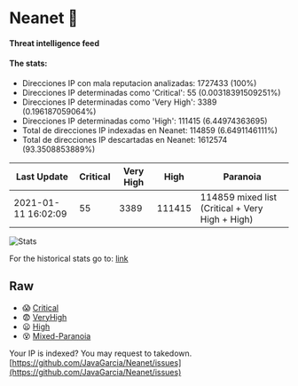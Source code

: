 # Neanet :hocho:
#### Threat intelligence feed
#### The stats:

- Direcciones IP con mala reputacion analizadas: 1727433 (100%)
- Direcciones IP determinadas como 'Critical':  55 (0.00318391509251%)
- Direcciones IP determinadas como 'Very High':  3389 (0.196187059064%)
- Direcciones IP determinadas como 'High':  111415 (6.44974363695)
- Total de direcciones IP indexadas en Neanet:  114859 (6.6491146111%)
- Total de direcciones IP descartadas en Neanet:  1612574 (93.3508853889%)

| Last Update | Critical | Very High | High | Paranoia |
| --- | --- | --- | --- | --- |
| 2021-01-11 16:02:09 | 55 | 3389 | 111415 | 114859 mixed list (Critical + Very High + High)|

![Stats](https://docs.google.com/spreadsheets/d/e/2PACX-1vSnaNMIXVabIpDJjufMlzH7poXnshF3mgd8Is1g9ytUEzVsP5my4Trn8f-xkoLLQ38xpL3HtmUexLo6/pubchart?oid=501124687&format=image)

For the historical stats go to: [link](/stats.csv)
## Raw
- :scream: [Critical](https://raw.githubusercontent.com/JavaGarcia/Neanet/master/blacklists/neanet_critical.txt)
- :fearful: [VeryHigh](https://raw.githubusercontent.com/JavaGarcia/Neanet/master/blacklists/neanet_veryHigh.txtt)
- :frowning: [High](https://raw.githubusercontent.com/JavaGarcia/Neanet/master/blacklists/neanet_high.txt)
- :dizzy_face: [Mixed-Paranoia](https://raw.githubusercontent.com/JavaGarcia/Neanet/master/blacklists/neanet_all.txt)


Your IP is indexed? You may request to takedown. [https://github.com/JavaGarcia/Neanet/issues](https://github.com/JavaGarcia/Neanet/issues)






























































































































































































































































































































































































































































































































































































































































































































































































































































































































































































































































































































































































































































































































































































































































































































































































































































































































































































































































































































































































































































































































































































































































































































































































































































































































































































































































































































































































































































































































































































































































































































































































































































































































































































































































































































































